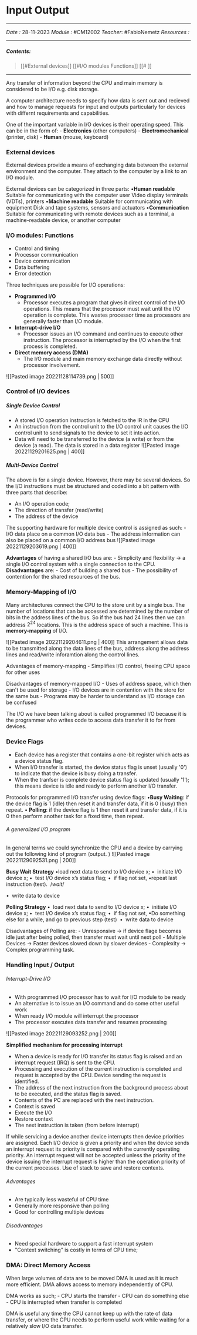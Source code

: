 # Input Output
---
*Date :*  28-11-2023 
*Module :* #CM12002 
*Teacher*: #FabioNemetz 
*Resources :*

---
##### Contents: 
> [[#External devices]]
> [[#I/O modules Functions]]
> [[# ]]
> 
--- 

Any transfer of information beyond the CPU and main memory is considered to be I/O e.g. disk storage. 

A computer architecture needs to specify how data is sent out and recieved and how to manage requests for input and outputs particularly for devices with differnt requirements and capabilities. 

One of the important variable in I/O devices is their operating speed. This can be in the form of:
	- **Electronics** (other computers)
	- **Electromechanical** (printer, disk)
	- **Human** (mouse, keyboard)

### External devices
External devices provide a means of exchanging data between the external environment and the computer. They attach to the computer by a link to an I/O module.

External devices can be categorized in three parts:
•**Human readable**
	Suitable for communicating with the computer user
	Video display terminals (VDTs), printers
•**Machine readable**
	Suitable for communicating with equipment
	Disk and tape systems, sensors and actuators
•**Communication**
	Suitable for communicating with remote devices such as a terminal, a machine-readable device, or another computer

### I/O modules: Functions
- Control and timing
- Processor communication
- Device communication
- Data buffering 
- Error detection

Three techniques are possible for I/O operations:
- **Programmed I/O**
	- Processor executes a program that gives it direct control of the I/O operations. This means that the processor must wait until the I/O operation is complete. This wastes processor time as processors are generally faster than I/O module. 
- **Interrupt-drive I/O**
	- Processor issues an I/O command and continues to execute other instruction. The processor is interrupted by the I/O when the first process is completed. 
- **Direct memory access (DMA)**
	- The I/O module and main memory exchange data directly without processor involvement. 

![[Pasted image 20221128114739.png | 500]]

### Control of I/O devices

##### Single Device Control
- A stored I/O operation instruction is fetched to the IR in the CPU
- An instruction from the control unit to the I/O control unit causes the I/O control unit to send signals to the device to set it into action. 
- Data will need to be transferred to the device (a write) or from the device (a read). The data is stored in a data register
![[Pasted image 20221129201625.png | 400]]

##### Multi-Device Control
The above is for a single device. However, there may be several devices. So the I/O instructions must be structured and coded into a bit pattern with three parts that describe: 
- An I/O operation code;
- The direction of transfer (read/write)
- The address of the device

The supporting hardware for multiple device control is assigned as such:
	- I/O data place on a common I/O data bus
	- The address information can also be placed on a common I/O address bus
![[Pasted image 20221129203619.png | 400]]

**Advantages** of having a shared I/O bus are:
	- Simplicity and flexibility $\to$ a single I/O control system with a single connection to the CPU. 
**Disadvantages** are: 
	- Cost of building a shared bus
	- The possibility of contention for the shared resources of the bus. 

### Memory-Mapping of I/O
Many architectures connect the CPU to the store unit by a single bus. The number of locations that can be accessed are determined by the number of bits in the address lines of the bus. So if the bus had 24 lines then we can address $2^{24}$ locations. This is the address space of such a machine. This is **memory-mapping** of I/O. 

![[Pasted image 20221129204611.png | 400]]
This arrangement allows data to be transmitted along the data lines of the bus, address along the address lines and read/write inforamtion along the control lines. 

Advantages of memory-mapping
	- Simplifies I/O control, freeing CPU space for other uses

Disadvantages of memory-mapped I/O
	- Uses of address space, which then can't be used for storage
	- I/O devices are in contention with the store for the same bus
	- Programs may be harder to understand as I/O storage can be confused

The I/O we have been talking about is called programmed I/O because it is the programmer who writes code to access data transfer it to for from devices. 

### Device Flags
- Each device has a register that contains a one-bit register which acts as a device status flag. 
- When I/O transfer is started, the device status flag is unset (usually '0') to indicate that the device is busy doing a transfer. 
- When the tranfser is complete device status flag is updated (usually '1'); this means device is idle and ready to perform another I/O transfer. 

Protocols for programmed I/O transfer using device flags:
•**Busy Waiting**: if the device flag is 1 (idle) then reset it and transfer data, if it is 0 (busy) then repeat.
• **Polling**: if the device flag is 1 then reset it and transfer data, if it is 0 then perform another task for a fixed time, then repeat.

###### A generalized I/O program
In general terms we could synchronize the CPU and a device by carrying out the following kind of program (output. )
![[Pasted image 20221129092531.png | 200]]

**Busy Wait Strategy**
•load next data to send to I/O device x;
•  initiate I/O device x;
•  test I/O device x’s status flag;
•  if flag not set,
	•repeat last instruction (test).  /*wait*/
	
•  write data to device

**Polling Strategy**
•  load next data to send to I/O device x;
•  initiate I/O device x;
•  test I/O device x’s status flag;
•  if flag not set,
	•Do something else for a while, and go to previous step (test) 
•  write data to device

Disadvantages of Polling are:
	- Unresponsive $\to$ if device flage becomes idle just after being polled, then transfer must wait until next poll
	- Multiple Devices $\to$ Faster devices slowed down by slower devices
	- Complexity $\to$ Complex programming task. 
	
### Handling Input / Output

###### Interrupt-Drive I/O
- With programmed I/O processor has to wait for I/O module to be ready
- An alternative is to issue an I/O command and do some other useful work
- When ready I/O module will interrupt the processor
- The processor executes data transfer and resumes processing

![[Pasted image 20221129093252.png | 200]]


**Simplified mechanism for processing interrupt**
- When a device is ready for I/O transfer its status flag is raised and an interrupt request (IRQ) is sent to the CPU. 
- Processing and execution of the current instruction is completed and request is accepted by the CPU. Device sending the request is identified. 
- The address of the next instruction from the background process about to be executed, and the status flag is saved. 
- Contents of the PC are replaced with the next instruction. 
- Context is saved
- Execute the I/O
- Restore context
- The next instruction is taken (from before interrupt)

If while servicing a device another device interrupts then device priorities are assigned. Each I/O device is given a priority and when the device sends an interrupt request its priority is compared with the currently operating priority. 
An interrupt request will not be accepted unless the priority of the device issuing the interrupt request is higher than the operation priority of the current processes. 
Use of stack to save and restore contexts. 

###### Advantages
- Are typically less wasteful of CPU time 
- Generally more responsive than polling
- Good for controlling multiple devices

###### Disadvantages 
- Need special hardware to support a fast interrupt system
- "Context switching" is costly in terms of CPU time; 


### DMA: Direct Memory Access
When large volumes of data are to be moved DMA is used as it is much more efficient. DMA allows access to memory independently of CPU. 

DMA works as such;
	- CPU starts the transfer
	- CPU can do something else
	- CPU is interrupted when transfer is completed

DMA is useful any time the CPU cannot keep up with the rate of data transfer, or where the CPU needs to perform useful work while waiting for a relatively slow I/O data transfer. 

